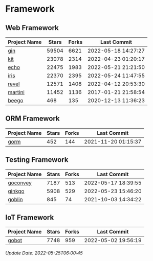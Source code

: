 # Framework

## Web Framework
| Project Name | Stars | Forks | Last Commit |
| ------------ | ----- | ----- | ----------- |
| [gin](https://github.com/gin-gonic/gin) | 59504 | 6621 | 2022-05-18 14:27:27 |
| [kit](https://github.com/go-kit/kit) | 23078 | 2314 | 2022-04-23 01:20:17 |
| [echo](https://github.com/labstack/echo) | 22475 | 1983 | 2022-05-21 21:21:50 |
| [iris](https://github.com/kataras/iris) | 22370 | 2395 | 2022-05-24 11:47:55 |
| [revel](https://github.com/revel/revel) | 12571 | 1408 | 2022-04-12 20:53:30 |
| [martini](https://github.com/go-martini/martini) | 11452 | 1136 | 2017-01-21 21:58:54 |
| [beego](https://github.com/astaxie/beego) | 468 | 135 | 2020-12-13 11:36:23 |

## ORM Framework
| Project Name | Stars | Forks | Last Commit |
| ------------ | ----- | ----- | ----------- |
| [gorm](https://github.com/jinzhu/gorm) | 452 | 144 | 2021-11-20 01:15:37 |

## Testing Framework
| Project Name | Stars | Forks | Last Commit |
| ------------ | ----- | ----- | ----------- |
| [goconvey](https://github.com/smartystreets/goconvey) | 7187 | 513 | 2022-05-17 18:39:55 |
| [ginkgo](https://github.com/onsi/ginkgo) | 5908 | 529 | 2022-05-23 15:46:20 |
| [goblin](https://github.com/franela/goblin) | 845 | 74 | 2021-10-03 14:34:22 |

## IoT Framework
| Project Name | Stars | Forks | Last Commit |
| ------------ | ----- | ----- | ----------- |
| [gobot](https://github.com/hybridgroup/gobot) | 7748 | 959 | 2022-05-02 19:56:19 |

*Update Date: 2022-05-25T06:00:45*